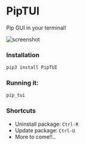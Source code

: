 # PipTUI
Pip GUI in your terminal!

![screenshot](https://user-images.githubusercontent.com/41646249/60841686-1690aa00-a1db-11e9-82ae-425c4ebdbb8c.png)

### Installation

```bash
pip3 install PipTUI
```


### Running it:
```bash
pip_tui
```

### Shortcuts

* Uninstall package: `Ctrl-R`
* Update package: `Ctrl-U`
* More to come!!..
